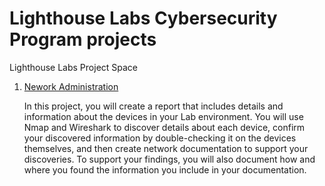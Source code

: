 # Lighthouse Labs Cybersecurity Program projects
Lighthouse Labs Project Space

1. [Nework Administration](https://drive.google.com/file/d/1tlBesesnekpW8tMI69WgcqJgEAkOoanA/view?usp=sharing)

    In this project, you will create a report that includes details and information about the devices in your Lab environment. You will use Nmap and Wireshark to discover details about     each device, confirm your discovered information by double-checking it on the devices themselves, and then create network documentation to support your discoveries. To support your     findings, you will also document how and where you found the information you include in your documentation.
